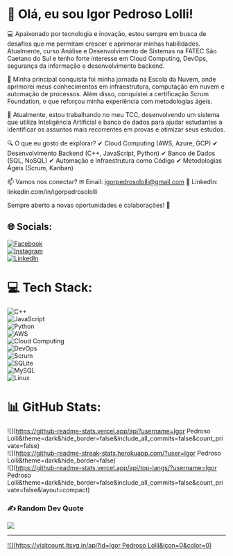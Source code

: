 # 👋 Olá, eu sou Igor Pedroso Lolli!
💻 Apaixonado por tecnologia e inovação, estou sempre em busca de desafios que me permitam crescer e aprimorar minhas habilidades. Atualmente, curso Análise e Desenvolvimento de Sistemas na FATEC São Caetano do Sul e tenho forte interesse em Cloud Computing, DevOps, segurança da informação e desenvolvimento backend.

🚀 Minha principal conquista foi minha jornada na Escola da Nuvem, onde aprimorei meus conhecimentos em infraestrutura, computação em nuvem e automação de processos. Além disso, conquistei a certificação Scrum Foundation, o que reforçou minha experiência com metodologias ágeis.

📌 Atualmente, estou trabalhando no meu TCC, desenvolvendo um sistema que utiliza Inteligência Artificial e banco de dados para ajudar estudantes a identificar os assuntos mais recorrentes em provas e otimizar seus estudos.

🔍 O que eu gosto de explorar?
✔ Cloud Computing (AWS, Azure, GCP)
✔ Desenvolvimento Backend (C++, JavaScript, Python)
✔ Banco de Dados (SQL, NoSQL)
✔ Automação e Infraestrutura como Código
✔ Metodologias Ágeis (Scrum, Kanban)

📫 Vamos nos conectar?
✉ Email: igorpedrosololli@gmail.com
🔗 LinkedIn: linkedin.com/in/igorpedrosololli

Sempre aberto a novas oportunidades e colaborações! 🚀

## 🌐 Socials:
[![Facebook](https://img.shields.io/badge/Facebook-%231877F2.svg?logo=Facebook&logoColor=white)](https://www.facebook.com/igor.pedrosololli)  
[![Instagram](https://img.shields.io/badge/Instagram-%23E4405F.svg?logo=Instagram&logoColor=white)](https://www.instagram.com/igor.pedroso_ofc/)  
[![LinkedIn](https://img.shields.io/badge/LinkedIn-%230077B5.svg?logo=linkedin&logoColor=white)](https://www.linkedin.com/in/igorpedrosololli)


# 💻 Tech Stack:
![C++](https://img.shields.io/badge/c++-%2300599C.svg?style=for-the-badge&logo=c%2B%2B&logoColor=white)  
![JavaScript](https://img.shields.io/badge/javascript-%23F7DF1E.svg?style=for-the-badge&logo=javascript&logoColor=black)  
![Python](https://img.shields.io/badge/python-%233776AB.svg?style=for-the-badge&logo=python&logoColor=white)  
![AWS](https://img.shields.io/badge/AWS-%23FF9900.svg?style=for-the-badge&logo=amazonaws&logoColor=white)  
![Cloud Computing](https://img.shields.io/badge/Cloud_Computing-%230072C6.svg?style=for-the-badge&logo=icloud&logoColor=white)  
![DevOps](https://img.shields.io/badge/DevOps-%230A0A0A.svg?style=for-the-badge&logo=devops&logoColor=white)  
![Scrum](https://img.shields.io/badge/Scrum-%230094FF.svg?style=for-the-badge&logo=scrumalliance&logoColor=white)  
![SQLite](https://img.shields.io/badge/sqlite-%2307405e.svg?style=for-the-badge&logo=sqlite&logoColor=white)  
![MySQL](https://img.shields.io/badge/mysql-%2300000f.svg?style=for-the-badge&logo=mysql&logoColor=white)  
![Linux](https://img.shields.io/badge/Linux-%23FCC624.svg?style=for-the-badge&logo=linux&logoColor=black)  

# 📊 GitHub Stats:
![](https://github-readme-stats.vercel.app/api?username=Igor Pedroso Lolli&theme=dark&hide_border=false&include_all_commits=false&count_private=false)<br/>
![](https://github-readme-streak-stats.herokuapp.com/?user=Igor Pedroso Lolli&theme=dark&hide_border=false)<br/>
![](https://github-readme-stats.vercel.app/api/top-langs/?username=Igor Pedroso Lolli&theme=dark&hide_border=false&include_all_commits=false&count_private=false&layout=compact)

### ✍️ Random Dev Quote
![](https://quotes-github-readme.vercel.app/api?type=horizontal&theme=radical)

---
[![](https://visitcount.itsvg.in/api?id=Igor Pedroso Lolli&icon=0&color=0)](https://visitcount.itsvg.in)

<!-- Proudly created with GPRM ( https://gprm.itsvg.in ) -->
